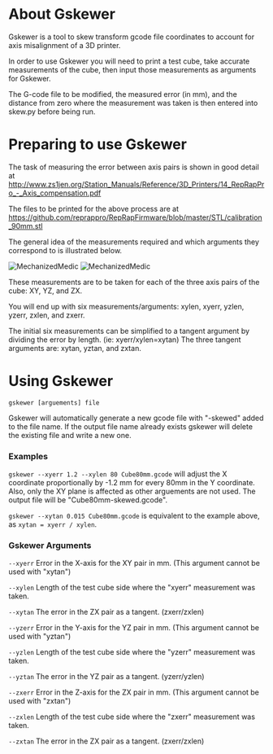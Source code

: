 # About Gskewer
Gskewer is a tool to skew transform gcode file coordinates to account for axis misalignment of a 3D printer.

In order to use Gskewer you will need to print a test cube, take accurate measurements of the cube, then input those measurements as arguments for Gskewer. 

The G-code file to be modified, the measured error (in mm), and the distance from zero where the measurement was taken is then entered into skew.py before being run.


# Preparing to use Gskewer
The task of measuring the error between axis pairs is shown in good detail at http://www.zs1jen.org/Station_Manuals/Reference/3D_Printers/14_RepRapPro_-_Axis_compensation.pdf

The files to be printed for the above process are at https://github.com/reprappro/RepRapFirmware/blob/master/STL/calibration_90mm.stl

The general idea of the measurements required and which arguments they correspond to is illustrated below.

![MechanizedMedic](https://github.com/MechanizedMedic/gskewer/raw/master/gskewer_measuring1.png "Positive skew error.")
![MechanizedMedic](https://github.com/MechanizedMedic/gskewer/raw/master/gskewer_measuring2.png "Negative skew error.")

These measurements are to be taken for each of the three axis pairs of the cube: XY, YZ, and ZX.

You will end up with six measurements/arguments: xylen, xyerr, yzlen, yzerr, zxlen, and zxerr.

The initial six measurements can be simplified to a tangent argument by dividing the error by length. (ie: xyerr/xylen=xytan) The three tangent arguments are: xytan, yztan, and zxtan.


# Using Gskewer
`gskewer [arguements] file`

Gskewer will automatically generate a new gcode file with "-skewed" added to the file name. If the output file name already exists gskewer will delete the existing file and write a new one.

### Examples

`gskewer --xyerr 1.2 --xylen 80 Cube80mm.gcode` will adjust the X coordinate proportionally by -1.2 mm for every 80mm in the Y coordinate. Also, only the XY plane is affected as other arguements are not used. The output file will be "Cube80mm-skewed.gcode".

`gskewer --xytan 0.015 Cube80mm.gcode` is equivalent to the example above, as `xytan = xyerr / xylen`.

### Gskewer Arguments
`--xyerr`
	Error in the X-axis for the XY pair in mm. (This argument cannot be used with "xytan")

`--xylen`
	Length of the test cube side where the "xyerr" measurement was taken.

`--xytan`
	The error in the ZX pair as a tangent. (zxerr/zxlen)

`--yzerr`
	Error in the Y-axis for the YZ pair in mm. (This argument cannot be used with "yztan")

`--yzlen`
	Length of the test cube side where the "yzerr" measurement was taken.

`--yztan`
	The error in the YZ pair as a tangent. (yzerr/yzlen)

`--zxerr`
	Error in the Z-axis for the ZX pair in mm. (This argument cannot be used with "zxtan")

`--zxlen`
	Length of the test cube side where the "zxerr" measurement was taken.

`--zxtan`
	The error in the ZX pair as a tangent. (zxerr/zxlen)
